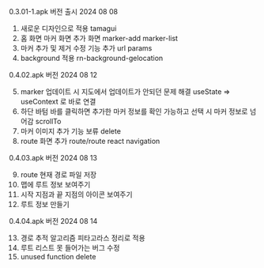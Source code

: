 0.3.01-1.apk 버전 출시
2024 08 08

1. 새로운 디자인으로 적용 tamagui
2. 홈 화면 마커 화면 추가 화면 marker-add marker-list
3. 마커 추가 및 제거 수정 기능 추가 url params
4. background 적용 rn-background-gelocation

0.4.02.apk 버전
2024 08 12

5. marker 업데이트 시 지도에서 업데이트가 안되던 문제 해결 useState => useContext 로 바로 연결
6. 하단 바텀 바를 클릭하면 추가한 마커 정보를 확인 가능하고 선택 시 마커 정보로 넘어감 scrollTo
7. 마커 이미지 추가 기능 보류 delete
8. route 화면 추가 route/route react navigation

0.4.03.apk 버전
2024 08 13

9. route 현재 경로 파일 저장
10. 맵에 루트 정보 보여주기
11. 시작 지점과 끝 지점의 아이콘 보여주기
12. 루트 정보 만들기

0.4.04.apk 버전
2024 08 14

13. 경로 추적 알고리즘 피타고라스 정리로 적용
14. 루트 리스트 못 들어가는 버그 수정
15. unused function delete

